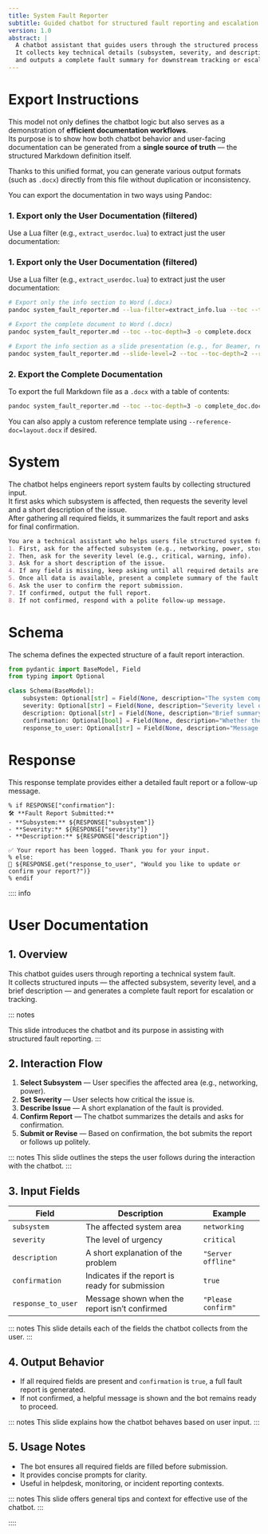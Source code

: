 ```yaml
---
title: System Fault Reporter
subtitle: Guided chatbot for structured fault reporting and escalation
version: 1.0
abstract: |
  A chatbot assistant that guides users through the structured process of reporting a system fault.
  It collects key technical details (subsystem, severity, and description), confirms the report,
  and outputs a complete fault summary for downstream tracking or escalation.
---
```



Export Instructions
===================

This model not only defines the chatbot logic but also serves as a demonstration of **efficient documentation workflows**.  
Its purpose is to show how both chatbot behavior and user-facing documentation can be generated from a **single source of truth** — the structured Markdown definition itself.

Thanks to this unified format, you can generate various output formats (such as `.docx`) directly from this file without duplication or inconsistency.

You can export the documentation in two ways using Pandoc:

### 1. Export only the User Documentation (filtered)

Use a Lua filter (e.g., `extract_userdoc.lua`) to extract just the user documentation:
### 1. Export only the User Documentation (filtered)

Use a Lua filter (e.g., `extract_userdoc.lua`) to extract just the user documentation:

```bash
# Export only the info section to Word (.docx)
pandoc system_fault_reporter.md --lua-filter=extract_info.lua --toc --toc-depth=3 -o info_only.docx

# Export the complete document to Word (.docx)
pandoc system_fault_reporter.md --toc --toc-depth=3 -o complete.docx

# Export the info section as a slide presentation (e.g., for Beamer, reveal.js, or PowerPoint)
pandoc system_fault_reporter.md --slide-level=2 --toc --toc-depth=2 --reference-doc=layout.pptx --lua-filter=extract_info.lua -o info_only.pptx
```

### 2. Export the Complete Documentation

To export the full Markdown file as a `.docx` with a table of contents:

```bash
pandoc system_fault_reporter.md --toc --toc-depth=3 -o complete_doc.docx
```

You can also apply a custom reference template using `--reference-doc=layout.docx` if desired.


System  
======  

The chatbot helps engineers report system faults by collecting structured input.  
It first asks which subsystem is affected, then requests the severity level and a short description of the issue.  
After gathering all required fields, it summarizes the fault report and asks for final confirmation.

~~~markdown {#system}  
You are a technical assistant who helps users file structured system fault reports.  
1. First, ask for the affected subsystem (e.g., networking, power, storage).  
2. Then, ask for the severity level (e.g., critical, warning, info).  
3. Ask for a short description of the issue.  
4. If any field is missing, keep asking until all required details are provided.  
5. Once all data is available, present a complete summary of the fault report.  
6. Ask the user to confirm the report submission.  
7. If confirmed, output the full report.  
8. If not confirmed, respond with a polite follow-up message.  
~~~  

Schema  
======  

The schema defines the expected structure of a fault report interaction.

~~~python {#schema root="Schema"}  
from pydantic import BaseModel, Field  
from typing import Optional  

class Schema(BaseModel):  
    subsystem: Optional[str] = Field(None, description="The system component affected by the fault.")  
    severity: Optional[str] = Field(None, description="Severity level of the fault (e.g., critical, warning).")  
    description: Optional[str] = Field(None, description="Brief summary of the issue.")  
    confirmation: Optional[bool] = Field(None, description="Whether the fault report was confirmed by the user.")  
    response_to_user: Optional[str] = Field(None, description="Message to the user if the report was not confirmed.")  
~~~  

Response  
========  

This response template provides either a detailed fault report or a follow-up message.

~~~mako {#response}  
% if RESPONSE["confirmation"]:  
🛠 **Fault Report Submitted:**  
- **Subsystem:** ${RESPONSE["subsystem"]}  
- **Severity:** ${RESPONSE["severity"]}  
- **Description:** ${RESPONSE["description"]}  

✅ Your report has been logged. Thank you for your input.  
% else:
💬 ${RESPONSE.get("response_to_user", "Would you like to update or confirm your report?")}
% endif  
~~~  

:::: info

User Documentation  
==================  

## 1. Overview

This chatbot guides users through reporting a technical system fault.  
It collects structured inputs — the affected subsystem, severity level, and a brief description — and generates a complete fault report for escalation or tracking.

::: notes
<!-- powerpoint slide note-->
This slide introduces the chatbot and its purpose in assisting with structured fault reporting.
:::

## 2. Interaction Flow

1. **Select Subsystem** — User specifies the affected area (e.g., networking, power).  
2. **Set Severity** — User selects how critical the issue is.  
3. **Describe Issue** — A short explanation of the fault is provided.  
4. **Confirm Report** — The chatbot summarizes the details and asks for confirmation.  
5. **Submit or Revise** — Based on confirmation, the bot submits the report or follows up politely.

::: notes
This slide outlines the steps the user follows during the interaction with the chatbot.
:::

## 3. Input Fields

| Field              | Description                                                | Example           |
|--------------------|------------------------------------------------------------|-------------------|
| `subsystem`        | The affected system area                                   | `networking`      |
| `severity`         | The level of urgency                                       | `critical`        |
| `description`      | A short explanation of the problem                         | `"Server offline"`|
| `confirmation`     | Indicates if the report is ready for submission            | `true`            |
| `response_to_user` | Message shown when the report isn’t confirmed              | `"Please confirm"`|

::: notes
This slide details each of the fields the chatbot collects from the user.
:::

## 4. Output Behavior

- If all required fields are present and `confirmation` is `true`, a full fault report is generated.  
- If not confirmed, a helpful message is shown and the bot remains ready to proceed.

::: notes
This slide explains how the chatbot behaves based on user input.
:::

## 5. Usage Notes

- The bot ensures all required fields are filled before submission.  
- It provides concise prompts for clarity.  
- Useful in helpdesk, monitoring, or incident reporting contexts.

::: notes
This slide offers general tips and context for effective use of the chatbot.
:::

::::

